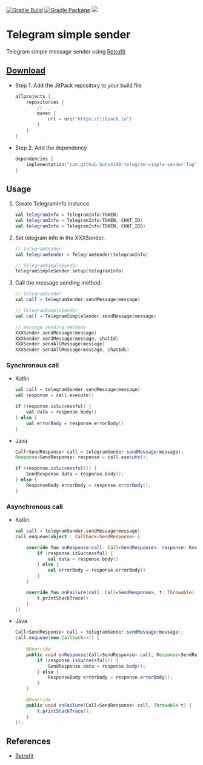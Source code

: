[![Gradle Build](https://github.com/hoho4190/telegram-simple-sender/actions/workflows/gradle-build.yml/badge.svg)](https://github.com/hoho4190/telegram-simple-sender/actions/workflows/gradle-build.yml)
[![Gradle Package](https://github.com/hoho4190/telegram-simple-sender/actions/workflows/gradle-publish.yml/badge.svg)](https://github.com/hoho4190/telegram-simple-sender/actions/workflows/gradle-publish.yml)
[![](https://jitpack.io/v/hoho4190/telegram-simple-sender.svg)](https://jitpack.io/#hoho4190/telegram-simple-sender)

# Telegram simple sender
Telegram simple message sender using [Retrofit](https://square.github.io/retrofit/)

## [Download](https://jitpack.io/#hoho4190/telegram-simple-sender)
- Step 1. Add the JitPack repository to your build file
  ```kotlin
  allprojects {
      repositories {
          // ...
          maven {
              url = uri("https://jitpack.io")
          }
      }
  }
  ```
- Step 2. Add the dependency
  ```kotlin
  dependencies {
      implementation("com.github.hoho4190:telegram-simple-sender:Tag")
  }
  ```

## Usage
1. Create TelegramInfo instance.
    ```kotlin
    val telegramInfo = TelegramInfo(TOKEN)
    val telegramInfo = TelegramInfo(TOKEN, CHAT_ID)
    val telegramInfo = TelegramInfo(TOKEN, CHAT_IDS)
    ```

2. Set telegram info in the XXXSender.
    ```kotlin
    // telegramSender
    val telegramSender = TelegramSender(telegramInfo)
    
    // TelegramSimpleSender
    TelegramSimpleSender.setup(telegramInfo)
    ```

3. Call the message sending method.
    ```kotlin
    // telegramSender
    val call = telegramSender.sendMessage(message)
    
    // TelegramSimpleSender
    val call = TelegramSimpleSender.sendMessage(message)
    
    // message sending methods
    XXXSender.sendMessage(message)
    XXXSender.sendMessage(message, chatId)
    XXXSender.sendAllMessage(message)
    XXXSender.sendAllMessage(message, chatIds)
    ```

### Synchronous call
- Kotlin
    ```kotlin
    val call = telegramSender.sendMessage(message)
    val response = call.execute()
    
    if (response.isSuccessful) {
        val data = response.body()
    } else {
        val errorBody = response.errorBody()
    }
    ```

- Java
    ```java
    Call<SendResponse> call = telegramSender.sendMessage(message);
    Response<SendResponse> response = call.execute();
    
    if (response.isSuccessful()) {
        SendResponse data = response.body();
    } else {
        ResponseBody errorBody = response.errorBody();
    }
    ```

### Asynchronous call
- Kotlin
    ```kotlin
    val call = telegramSender.sendMessage(message)
    call.enqueue(object : Callback<SendResponse> {
    
        override fun onResponse(call: Call<SendResponse>, response: Response<SendResponse>) {
            if (response.isSuccessful) {
                val data = response.body()
            } else {
                val errorBody = response.errorBody()
            }
        }
    
        override fun onFailure(call: Call<SendResponse>, t: Throwable) {
            t.printStackTrace()
        }
    })
    ```

- Java
    ```java
    Call<SendResponse> call = telegramSender.sendMessage(message);
    call.enqueue(new Callback<>() {
        
        @Override
        public void onResponse(Call<SendResponse> call, Response<SendResponse> response) {
            if (response.isSuccessful()) {
                SendResponse data = response.body();
            } else {
                ResponseBody errorBody = response.errorBody();
            }
        }
    
        @Override
        public void onFailure(Call<SendResponse> call, Throwable t) {
            t.printStackTrace();
        }
    });
    ```

## References
- [Retrofit](https://square.github.io/retrofit/)
